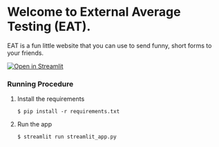# Welcome to External Average Testing (EAT).

EAT is a fun little website that you can use to send funny, short forms to your friends. 

[![Open in Streamlit](https://static.streamlit.io/badges/streamlit_badge_black_white.svg)](https://blank-app-template.streamlit.app/)

### Running Procedure

1. Install the requirements

   ```
   $ pip install -r requirements.txt
   ```

2. Run the app

   ```
   $ streamlit run streamlit_app.py
   ```
